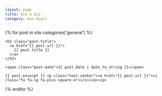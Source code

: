 ```yaml
---
layout: page
title: Dia a dia
category: mur-diari
---
```


<div class="posts">
  {% for post in site.categories['general'] %}
  <div class="post">
    
    <h2 class="post-title">
      <a href="{{ post.url }}">
        {{ post.title }}
      </a>
    </h2>

    <span class="post-date">{{ post.date | date_to_string }}</span>

    {{ post.excerpt }} <p class="text-center"><a href="{{ post.url }}"><i class="fa fa-lg fa-plus-square-o"></i></a></p>

  </div>
  {% endfor %}
</div>